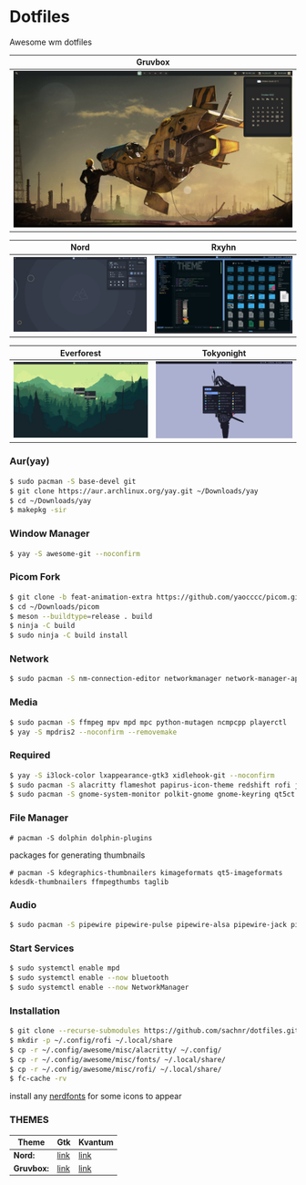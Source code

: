 # Dotfiles
Awesome wm dotfiles

|Gruvbox|
|------|
|![](misc/.images/gruvbox.png)|

|Nord|Rxyhn|
|------|------|
|![](misc/.images/nord.png)|![](misc/.images/rxyhn.png)|

|Everforest|Tokyonight|
|------|------|
|![](misc/.images/everforest.png)|![](misc/.images/tokyonight.png)|

### **Aur(yay)**
```bash
$ sudo pacman -S base-devel git
$ git clone https://aur.archlinux.org/yay.git ~/Downloads/yay
$ cd ~/Downloads/yay
$ makepkg -sir
```
### **Window Manager**
```bash
$ yay -S awesome-git --noconfirm
```
### **Picom Fork**
```bash
$ git clone -b feat-animation-extra https://github.com/yaocccc/picom.git ~/Downloads/picom
$ cd ~/Downloads/picom
$ meson --buildtype=release . build
$ ninja -C build
$ sudo ninja -C build install
```
### **Network**
```bash
$ sudo pacman -S nm-connection-editor networkmanager network-manager-applet bluez-utils bluez blueman
```
### **Media**
```bash
$ sudo pacman -S ffmpeg mpv mpd mpc python-mutagen ncmpcpp playerctl
$ yay -S mpdris2 --noconfirm --removemake
```
### **Required**
```bash
$ yay -S i3lock-color lxappearance-gtk3 xidlehook-git --noconfirm
$ sudo pacman -S alacritty flameshot papirus-icon-theme redshift rofi jq
$ sudo pacman -S gnome-system-monitor polkit-gnome gnome-keyring qt5ct kvantum
```
### **File Manager**
```
# pacman -S dolphin dolphin-plugins
```
packages for generating thumbnails
```
# pacman -S kdegraphics-thumbnailers kimageformats qt5-imageformats kdesdk-thumbnailers ffmpegthumbs taglib
```
### **Audio**
```bash
$ sudo pacman -S pipewire pipewire-pulse pipewire-alsa pipewire-jack pipewire-zeroconf
```
### **Start Services**
```bash
$ sudo systemctl enable mpd
$ sudo systemctl enable --now bluetooth
$ sudo systemctl enable --now NetworkManager
```
### **Installation**
```bash
$ git clone --recurse-submodules https://github.com/sachnr/dotfiles.git ~/.config/awesome
$ mkdir -p ~/.config/rofi ~/.local/share
$ cp -r ~/.config/awesome/misc/alacritty/ ~/.config/
$ cp -r ~/.config/awesome/misc/fonts/ ~/.local/share/
$ cp -r ~/.config/awesome/misc/rofi/ ~/.local/share/
$ fc-cache -rv
```
install any [nerdfonts](https://www.nerdfonts.com/) for some icons to appear
### **THEMES**
|Theme|Gtk|Kvantum|
|------|------|------|
|**Nord:**|[link](https://www.gnome-look.org/p/1267246)|[link](https://www.gnome-look.org/p/1326272)|
|**Gruvbox:**|[link](https://www.gnome-look.org/p/1681313/)|[link](https://github.com/sachnr/Gruvbox-Kvantum)|





